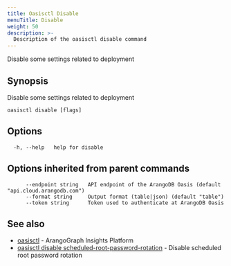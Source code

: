 ```yaml
---
title: Oasisctl Disable
menuTitle: Disable
weight: 50
description: >-
  Description of the oasisctl disable command
---
```

Disable some settings related to deployment

## Synopsis

Disable some settings related to deployment

```
oasisctl disable [flags]
```

## Options

```
  -h, --help   help for disable
```

## Options inherited from parent commands

```
      --endpoint string   API endpoint of the ArangoDB Oasis (default "api.cloud.arangodb.com")
      --format string     Output format (table|json) (default "table")
      --token string      Token used to authenticate at ArangoDB Oasis
```

## See also

* [oasisctl](../options.md)	 - ArangoGraph Insights Platform
* [oasisctl disable scheduled-root-password-rotation](disable-scheduled-root-password-rotation.md)	 - Disable scheduled root password rotation

